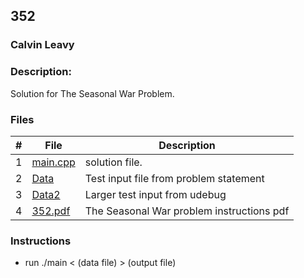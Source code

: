 ## 352
### Calvin Leavy
### Description:

Solution for The Seasonal War Problem.

### Files

|   #   | File                       | Description                                                |
| :---: | -------------------------- | ---------------------------------------------------------- |
|   1   | [main.cpp](./main.cpp)     | solution file.                                             |
|   2   | [Data](./Data)             | Test input file from problem statement                     |
|   3   | [Data2](./Data2)           | Larger test input from udebug                              |
|   4   | [352.pdf](./352.pdf)       | The Seasonal War problem instructions pdf                  |

### Instructions

- run ./main < (data file) > (output file)


